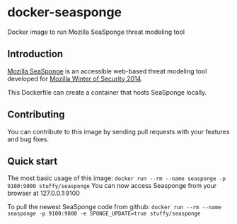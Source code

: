 # docker-seasponge
Docker image to run Mozilla SeaSponge threat modeling tool

## Introduction
[Mozilla SeaSponge](https://github.com/mozilla/seasponge) is an accessible
web-based threat modeling tool developed for [Mozilla Winter of Security
2014](https://wiki.mozilla.org/Security/Automation/WinterOfSecurity2014).

This Dockerfile can create a container that hosts SeaSponge locally.

## Contributing
You can contribute to this image by sending pull requests with your features and
bug fixes.

## Quick start
The most basic usage of this image:
`docker run --rm --name seasponge -p 9100:9000 stuffy/seasponge`
You can now access Seasponge from your browser at 127.0.0.1:9100

To pull the newest SeaSponge code from github:
`docker run --rm --name seasponge -p 9100:9000 -e SPONGE_UPDATE=true stuffy/seasponge`

